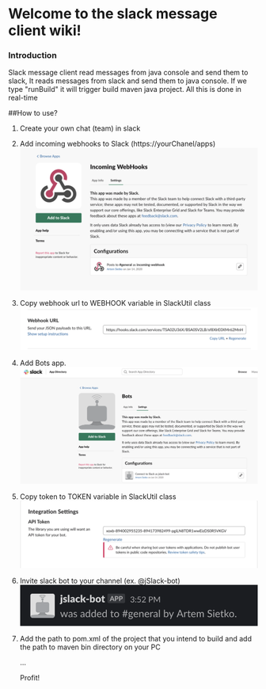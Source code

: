 # Welcome to the slack message client wiki!

### Introduction

Slack message client read messages from java console and send them to slack,
It reads messages from slack and send them to java console. If we type "runBuild"
it will trigger build maven java project. All this is done in real-time

##How to use?

1. Create your own chat (team) in slack
2. Add incoming webhooks to Slack (https://yourChanel/apps)
![](img/incomingWebhooks.png)
3. Copy webhook url to WEBHOOK variable in SlackUtil class
![](img/webhook_url.png)
4. Add Bots app.
![](img/bots.png) 
5. Copy token to TOKEN variable in SlackUtil class
![](img/token.png) 
6. Invite slack bot to your channel (ex. @jSlack-bot)
![](img/addbot.png) 
7. Add the path to pom.xml of the project that you intend to build and add the path to maven bin directory on your PC

   ...

   Profit!